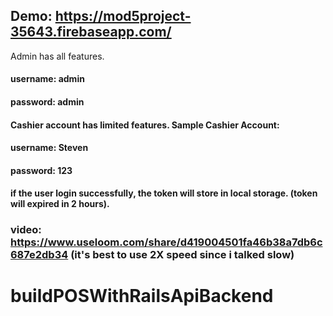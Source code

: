 ## Demo: https://mod5project-35643.firebaseapp.com/

Admin has all features.
#### username: admin
#### password: admin

#### Cashier account has limited features. Sample Cashier Account:
####  username: Steven
####  password: 123

#### if the user login successfully, the token will store in local storage. (token will expired in 2 hours).

### video: https://www.useloom.com/share/d419004501fa46b38a7db6c687e2db34  (it's best to use 2X speed since i talked slow)






# buildPOSWithRailsApiBackend
